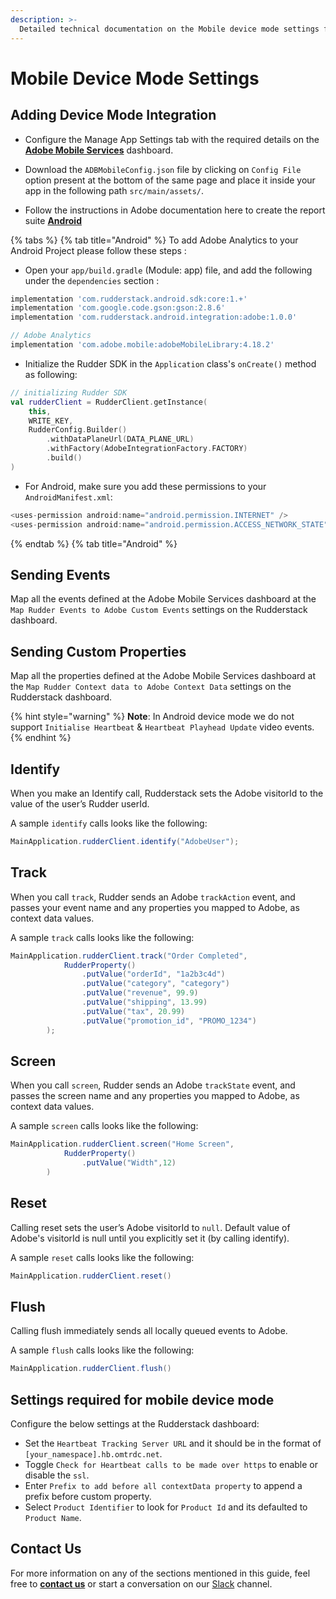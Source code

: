 ```yaml
---
description: >-
  Detailed technical documentation on the Mobile device mode settings for Adobe Analytics destination.
---
```


# Mobile Device Mode Settings

## Adding Device Mode Integration

* Configure the Manage App Settings tab with the required details on the [**Adobe Mobile Services**](https://mobilemarketing.adobe.com/) dashboard.

* Download the `ADBMobileConfig.json` file by clicking on `Config File` option present at the bottom of the same page and place it inside your app in the following path `src/main/assets/`. 

* Follow the instructions in Adobe documentation here to create the report suite [**Android**](https://experienceleague.adobe.com/docs/mobile-services/android/getting-started-android/dev-qs.html?lang=en)

{% tabs %}
{% tab title="Android" %}
To add Adobe Analytics to your Android Project please follow these steps :

* Open your `app/build.gradle` \(Module: app\) file, and add the following under the `dependencies` section :

```groovy
implementation 'com.rudderstack.android.sdk:core:1.+'
implementation 'com.google.code.gson:gson:2.8.6'
implementation 'com.rudderstack.android.integration:adobe:1.0.0'

// Adobe Analytics
implementation 'com.adobe.mobile:adobeMobileLibrary:4.18.2'
```

* Initialize the Rudder SDK in the `Application` class's  `onCreate()` method as following:

```kotlin
// initializing Rudder SDK
val rudderClient = RudderClient.getInstance(
    this,
    WRITE_KEY,
    RudderConfig.Builder()
        .withDataPlaneUrl(DATA_PLANE_URL)
        .withFactory(AdobeIntegrationFactory.FACTORY)
        .build()
)
```

* For Android, make sure you add these permissions to your `AndroidManifest.xml`:

```groovy
<uses-permission android:name="android.permission.INTERNET" />
<uses-permission android:name="android.permission.ACCESS_NETWORK_STATE" />
```

{% endtab %}
{% tab title="Android" %}


## Sending Events

Map all the events defined at the Adobe Mobile Services dashboard at the `Map Rudder Events to Adobe Custom Events` settings on the Rudderstack dashboard.

## Sending Custom Properties

Map all the properties defined at the Adobe Mobile Services dashboard at the `Map Rudder Context data to Adobe Context Data` settings on the Rudderstack dashboard.

{% hint style="warning" %}
**Note**: In Android device mode we do not support `Initialise Heartbeat` & `Heartbeat Playhead Update` video events.
{% endhint %}

## Identify

When you make an Identify call, Rudderstack sets the Adobe visitorId to the value of the user’s Rudder userId.

A sample `identify` calls looks like the following:

```java
MainApplication.rudderClient.identify("AdobeUser");
```

## Track

When you call `track`, Rudder sends an Adobe `trackAction` event, and passes your event name and any properties you mapped to Adobe, as context data values.

A sample `track` calls looks like the following:

```java
MainApplication.rudderClient.track("Order Completed",
            RudderProperty()
                .putValue("orderId", "1a2b3c4d")
                .putValue("category", "category")
                .putValue("revenue", 99.9)
                .putValue("shipping", 13.99)
                .putValue("tax", 20.99)
                .putValue("promotion_id", "PROMO_1234")
        );
```

## Screen

When you call `screen`, Rudder sends an Adobe `trackState` event, and passes the screen name and any properties you mapped to Adobe, as context data values.

A sample `screen` calls looks like the following:

```java
MainApplication.rudderClient.screen("Home Screen",
            RudderProperty()
                .putValue("Width",12)
        )
```

## Reset

Calling reset sets the user’s Adobe visitorId to `null`. Default value of Adobe's visitorId is null until you explicitly set it (by calling identify).

A sample `reset` calls looks like the following:

```java
MainApplication.rudderClient.reset()
```

## Flush

Calling flush immediately sends all locally queued events to Adobe.

A sample `flush` calls looks like the following:

```java
MainApplication.rudderClient.flush()
```

## Settings required for mobile device mode

Configure the below settings at the Rudderstack dashboard:

* Set the `Heartbeat Tracking Server URL` and it should be in the format of `[your_namespace].hb.omtrdc.net`.
* Toggle `Check for Heartbeat calls to be made over https` to enable or disable the `ssl`.
* Enter `Prefix to add before all contextData property` to append a prefix before custom property.
* Select `Product Identifier` to look for `Product Id` and its defaulted to `Product Name`.

## Contact Us

For more information on any of the sections mentioned in this guide, feel free to [**contact us**](mailto:%20docs@rudderstack.com) or start a conversation on our [Slack](https://resources.rudderstack.com/join-rudderstack-slack) channel.
